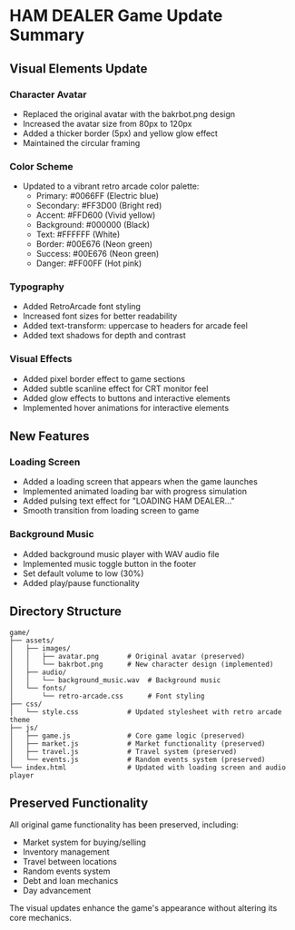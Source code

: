# HAM DEALER Game Update Summary

## Visual Elements Update

### Character Avatar
- Replaced the original avatar with the bakrbot.png design
- Increased the avatar size from 80px to 120px
- Added a thicker border (5px) and yellow glow effect
- Maintained the circular framing

### Color Scheme
- Updated to a vibrant retro arcade color palette:
  - Primary: #0066FF (Electric blue)
  - Secondary: #FF3D00 (Bright red)
  - Accent: #FFD600 (Vivid yellow)
  - Background: #000000 (Black)
  - Text: #FFFFFF (White)
  - Border: #00E676 (Neon green)
  - Success: #00E676 (Neon green)
  - Danger: #FF00FF (Hot pink)

### Typography
- Added RetroArcade font styling
- Increased font sizes for better readability
- Added text-transform: uppercase to headers for arcade feel
- Added text shadows for depth and contrast

### Visual Effects
- Added pixel border effect to game sections
- Added subtle scanline effect for CRT monitor feel
- Added glow effects to buttons and interactive elements
- Implemented hover animations for interactive elements

## New Features

### Loading Screen
- Added a loading screen that appears when the game launches
- Implemented animated loading bar with progress simulation
- Added pulsing text effect for "LOADING HAM DEALER..."
- Smooth transition from loading screen to game

### Background Music
- Added background music player with WAV audio file
- Implemented music toggle button in the footer
- Set default volume to low (30%)
- Added play/pause functionality

## Directory Structure
```
game/
├── assets/
│   ├── images/
│   │   ├── avatar.png       # Original avatar (preserved)
│   │   └── bakrbot.png      # New character design (implemented)
│   ├── audio/
│   │   └── background_music.wav  # Background music
│   └── fonts/
│       └── retro-arcade.css      # Font styling
├── css/
│   └── style.css            # Updated stylesheet with retro arcade theme
├── js/
│   ├── game.js              # Core game logic (preserved)
│   ├── market.js            # Market functionality (preserved)
│   ├── travel.js            # Travel system (preserved)
│   └── events.js            # Random events system (preserved)
└── index.html               # Updated with loading screen and audio player
```

## Preserved Functionality
All original game functionality has been preserved, including:
- Market system for buying/selling
- Inventory management
- Travel between locations
- Random events system
- Debt and loan mechanics
- Day advancement

The visual updates enhance the game's appearance without altering its core mechanics.